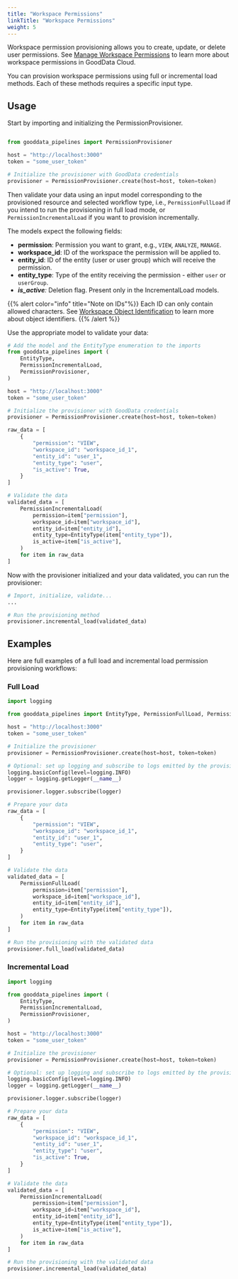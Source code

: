 ```yaml
---
title: "Workspace Permissions"
linkTitle: "Workspace Permissions"
weight: 5
---
```


Workspace permission provisioning allows you to create, update, or delete user permissions. See [Manage Workspace Permissions](https://www.gooddata.com/docs/cloud/manage-organization/manage-permissions/set-permissions-for-workspace/) to learn more about workspace permissions in GoodData Cloud.

You can provision workspace permissions using full or incremental load methods. Each of these methods requires a specific input type.

## Usage

Start by importing and initializing the PermissionProvisioner.

```python

from gooddata_pipelines import PermissionProvisioner

host = "http://localhost:3000"
token = "some_user_token"

# Initialize the provisioner with GoodData credentials
provisioner = PermissionProvisioner.create(host=host, token=token)

```


Then validate your data using an input model corresponding to the provisioned resource and selected workflow type, i.e., `PermissionFullLoad` if you intend to run the provisioning in full load mode, or `PermissionIncrementalLoad` if you want to provision incrementally.

The models expect the following fields:
- **permission**: Permission you want to grant, e.g., `VIEW`, `ANALYZE`, `MANAGE`.
- **workspace_id**: ID of the workspace the permission will be applied to.
- **entity_id**: ID of the entity (user or user group) which will receive the permission.
- **entity_type**: Type of the entity receiving the permission - either `user` or `userGroup`.
- _**is_active**:_ Deletion flag. Present only in the IncrementalLoad models.

{{% alert color="info" title="Note on IDs"%}}
Each ID can only contain allowed characters. See [Workspace Object Identification](https://www.gooddata.com/docs/cloud/create-workspaces/objects-identification/) to learn more about object identifiers.
{{% /alert %}}

Use the appropriate model to validate your data:

```python
# Add the model and the EntityType enumeration to the imports
from gooddata_pipelines import (
    EntityType,
    PermissionIncrementalLoad,
    PermissionProvisioner,
)

host = "http://localhost:3000"
token = "some_user_token"

# Initialize the provisioner with GoodData credentials
provisioner = PermissionProvisioner.create(host=host, token=token)

raw_data = [
    {
        "permission": "VIEW",
        "workspace_id": "workspace_id_1",
        "entity_id": "user_1",
        "entity_type": "user",
        "is_active": True,
    }
]

# Validate the data
validated_data = [
    PermissionIncrementalLoad(
        permission=item["permission"],
        workspace_id=item["workspace_id"],
        entity_id=item["entity_id"],
        entity_type=EntityType(item["entity_type"]),
        is_active=item["is_active"],
    )
    for item in raw_data
]

```

Now with the provisioner initialized and your data validated, you can run the provisioner:

```python
# Import, initialize, validate...
...

# Run the provisioning method
provisioner.incremental_load(validated_data)

```

## Examples

Here are full examples of a full load and incremental load permission provisioning workflows:

### Full Load

```python
import logging

from gooddata_pipelines import EntityType, PermissionFullLoad, PermissionProvisioner

host = "http://localhost:3000"
token = "some_user_token"

# Initialize the provisioner
provisioner = PermissionProvisioner.create(host=host, token=token)

# Optional: set up logging and subscribe to logs emitted by the provisioner
logging.basicConfig(level=logging.INFO)
logger = logging.getLogger(__name__)

provisioner.logger.subscribe(logger)

# Prepare your data
raw_data = [
    {
        "permission": "VIEW",
        "workspace_id": "workspace_id_1",
        "entity_id": "user_1",
        "entity_type": "user",
    }
]

# Validate the data
validated_data = [
    PermissionFullLoad(
        permission=item["permission"],
        workspace_id=item["workspace_id"],
        entity_id=item["entity_id"],
        entity_type=EntityType(item["entity_type"]),
    )
    for item in raw_data
]

# Run the provisioning with the validated data
provisioner.full_load(validated_data)

```


### Incremental Load

```python
import logging

from gooddata_pipelines import (
    EntityType,
    PermissionIncrementalLoad,
    PermissionProvisioner,
)

host = "http://localhost:3000"
token = "some_user_token"

# Initialize the provisioner
provisioner = PermissionProvisioner.create(host=host, token=token)

# Optional: set up logging and subscribe to logs emitted by the provisioner
logging.basicConfig(level=logging.INFO)
logger = logging.getLogger(__name__)

provisioner.logger.subscribe(logger)

# Prepare your data
raw_data = [
    {
        "permission": "VIEW",
        "workspace_id": "workspace_id_1",
        "entity_id": "user_1",
        "entity_type": "user",
        "is_active": True,
    }
]

# Validate the data
validated_data = [
    PermissionIncrementalLoad(
        permission=item["permission"],
        workspace_id=item["workspace_id"],
        entity_id=item["entity_id"],
        entity_type=EntityType(item["entity_type"]),
        is_active=item["is_active"],
    )
    for item in raw_data
]

# Run the provisioning with the validated data
provisioner.incremental_load(validated_data)

```
